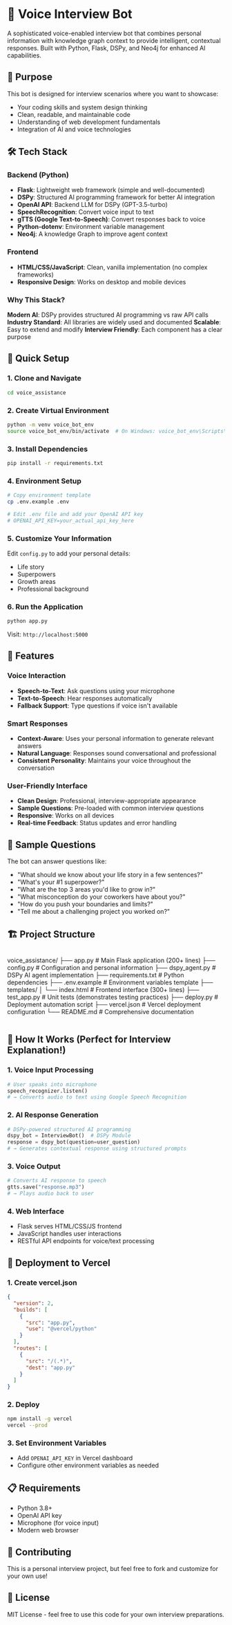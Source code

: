 # 🎤  Voice Interview Bot

A sophisticated voice-enabled interview bot that combines personal information with knowledge graph context to provide intelligent, contextual responses. Built with Python, Flask, DSPy, and Neo4j for enhanced AI capabilities.

## 🎯 Purpose

This bot is designed for interview scenarios where you want to showcase:
- Your coding skills and system design thinking
- Clean, readable, and maintainable code
- Understanding of web development fundamentals
- Integration of AI and voice technologies

## 🛠️ Tech Stack

### Backend (Python)
- **Flask**: Lightweight web framework (simple and well-documented)
- **DSPy**: Structured AI programming framework for better AI integration
- **OpenAI API**: Backend LLM for DSPy (GPT-3.5-turbo)
- **SpeechRecognition**: Convert voice input to text
- **gTTS (Google Text-to-Speech)**: Convert responses back to voice
- **Python-dotenv**: Environment variable management
- **Neo4j**: A knowledge Graph to improve agent context

### Frontend
- **HTML/CSS/JavaScript**: Clean, vanilla implementation (no complex frameworks)
- **Responsive Design**: Works on desktop and mobile devices

### Why This Stack?

**Modern AI**: DSPy provides structured AI programming vs raw API calls
**Industry Standard**: All libraries are widely used and documented
**Scalable**: Easy to extend and modify
**Interview Friendly**: Each component has a clear purpose

## 🚀 Quick Setup

### 1. Clone and Navigate
```bash
cd voice_assistance
```

### 2. Create Virtual Environment
```bash
python -m venv voice_bot_env
source voice_bot_env/bin/activate  # On Windows: voice_bot_env\Scripts\activate
```

### 3. Install Dependencies
```bash
pip install -r requirements.txt
```

### 4. Environment Setup
```bash
# Copy environment template
cp .env.example .env

# Edit .env file and add your OpenAI API key
# OPENAI_API_KEY=your_actual_api_key_here
```

### 5. Customize Your Information
Edit `config.py` to add your personal details:
- Life story
- Superpowers
- Growth areas
- Professional background

### 6. Run the Application
```bash
python app.py
```

Visit: `http://localhost:5000`

## 🎯 Features

### Voice Interaction
- **Speech-to-Text**: Ask questions using your microphone
- **Text-to-Speech**: Hear responses automatically
- **Fallback Support**: Type questions if voice isn't available

### Smart Responses
- **Context-Aware**: Uses your personal information to generate relevant answers
- **Natural Language**: Responses sound conversational and professional
- **Consistent Personality**: Maintains your voice throughout the conversation

### User-Friendly Interface
- **Clean Design**: Professional, interview-appropriate appearance
- **Sample Questions**: Pre-loaded with common interview questions
- **Responsive**: Works on all devices
- **Real-time Feedback**: Status updates and error handling

## 📝 Sample Questions

The bot can answer questions like:
- "What should we know about your life story in a few sentences?"
- "What's your #1 superpower?"
- "What are the top 3 areas you'd like to grow in?"
- "What misconception do your coworkers have about you?"
- "How do you push your boundaries and limits?"
- "Tell me about a challenging project you worked on?"

## 🏗️ Project Structure

```
```
voice_assistance/
├── app.py              # Main Flask application (200+ lines)
├── config.py           # Configuration and personal information
├── dspy_agent.py       # DSPy AI agent implementation
├── requirements.txt    # Python dependencies
├── .env.example       # Environment variables template
├── templates/
│   └── index.html     # Frontend interface (300+ lines)
├── test_app.py        # Unit tests (demonstrates testing practices)
├── deploy.py          # Deployment automation script
├── vercel.json        # Vercel deployment configuration
└── README.md          # Comprehensive documentation
```
```

## 🔧 How It Works (Perfect for Interview Explanation!)

### 1. **Voice Input Processing**
```python
# User speaks into microphone
speech_recognizer.listen() 
# → Converts audio to text using Google Speech Recognition
```

### 2. **AI Response Generation**
```python
# DSPy-powered structured AI programming
dspy_bot = InterviewBot()  # DSPy Module
response = dspy_bot(question=user_question)
# → Generates contextual response using structured prompts
```

### 3. **Voice Output**
```python
# Converts AI response to speech
gtts.save("response.mp3")
# → Plays audio back to user
```

### 4. **Web Interface**
- Flask serves HTML/CSS/JS frontend
- JavaScript handles user interactions
- RESTful API endpoints for voice/text processing

## 🚀 Deployment to Vercel

### 1. Create vercel.json
```json
{
  "version": 2,
  "builds": [
    {
      "src": "app.py",
      "use": "@vercel/python"
    }
  ],
  "routes": [
    {
      "src": "/(.*)",
      "dest": "app.py"
    }
  ]
}
```

### 2. Deploy
```bash
npm install -g vercel
vercel --prod
```

### 3. Set Environment Variables
- Add `OPENAI_API_KEY` in Vercel dashboard
- Configure other environment variables as needed


## 📋 Requirements

- Python 3.8+
- OpenAI API key
- Microphone (for voice input)
- Modern web browser

## 🤝 Contributing

This is a personal interview project, but feel free to fork and customize for your own use!

## 📄 License

MIT License - feel free to use this code for your own interview preparations.
